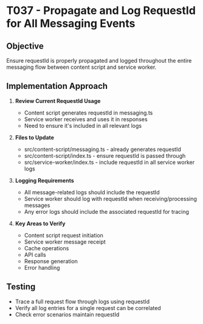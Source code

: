 # T037 - Propagate and Log RequestId for All Messaging Events

## Objective
Ensure requestId is properly propagated and logged throughout the entire messaging flow between content script and service worker.

## Implementation Approach

1. **Review Current RequestId Usage**
   - Content script generates requestId in messaging.ts
   - Service worker receives and uses it in responses
   - Need to ensure it's included in all relevant logs

2. **Files to Update**
   - src/content-script/messaging.ts - already generates requestId
   - src/content-script/index.ts - ensure requestId is passed through
   - src/service-worker/index.ts - include requestId in all service worker logs

3. **Logging Requirements**
   - All message-related logs should include the requestId
   - Service worker should log with requestId when receiving/processing messages
   - Any error logs should include the associated requestId for tracing

4. **Key Areas to Verify**
   - Content script request initiation
   - Service worker message receipt
   - Cache operations
   - API calls
   - Response generation
   - Error handling

## Testing
- Trace a full request flow through logs using requestId
- Verify all log entries for a single request can be correlated
- Check error scenarios maintain requestId